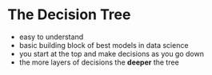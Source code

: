 #  The Decision Tree
- easy to understand
- basic building block of best models in data science
- you start at the top and make decisions as you go down
- the more layers of decisions the **deeper** the tree